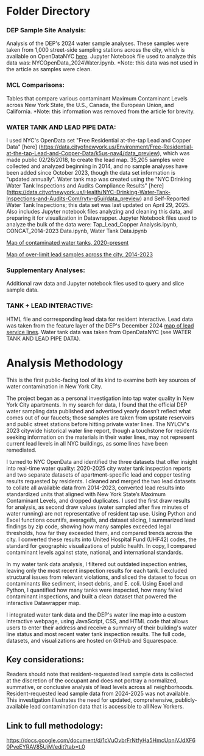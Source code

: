 # Folder Directory

### **DEP Sample Site Analysis**: 
Analysis of the DEP's 2024 water sample analyses. These samples were taken from 1,000 street-side sampling stations across the city, which is available on OpenDataNYC [here](https://data.cityofnewyork.us/Environment/Drinking-Water-Quality-Distribution-Monitoring-Dat/bkwf-xfky/data_preview). Jupyter Notebook file used to analyze this data was: NYCOpenData_2024Water.ipynb. *Note: this data was not used in the article as samples were clean.

### **MCL Comparisons**: 
Tables that compare various contaminant Maximum Contaminant Levels across New York State, the U.S., Canada, the European Union, and California. *Note: this information was removed from the article for brevity.

### **WATER TANK AND LEAD PIPE DATA**: 
I used NYC's OpenData set "Free Residential at-the-tap Lead and Copper Data" [here] (https://data.cityofnewyork.us/Environment/Free-Residential-at-the-tap-Lead-and-Copper-Data/k5us-nav4/data_preview), which was made public 02/26/2018, to create the lead map. 35,205 samples were collected and analyzed beginning in 2014, and no sample analyses have been added since October 2023, though the data set information is "updated annually". Water tank map was created using the "NYC Drinking Water Tank Inspections and Audits Compliance Results" [here] (https://data.cityofnewyork.us/Health/NYC-Drinking-Water-Tank-Inspections-and-Audits-Com/rytv-g5ui/data_preview) and Self-Reported Water Tank Inspections; this data set was last updated on April 29, 2025. Also includes Jupyter notebook files analyzing and cleaning this data, and preparing it for visualization in Datawrapper. Jupyter Notebook files used to analyze the bulk of the data were: Tap_Lead_Copper Analysis.ipynb, CONCAT_2014-2023 Data.ipynb, Water Tank Data.ipynb

  [Map of contaminated water tanks, 2020-present](https://www.datawrapper.de/_/nBf2l/?v=9)
  
  [Map of over-limit lead samples across the city, 2014-2023](UPDATE)

### **Supplementary Analyses**: 
Additional raw data and Jupyter notebook files used to query and slice sample data.

### **TANK + LEAD INTERACTIVE**: 
HTML file and corrresponding lead data for resident interactive. Lead data was taken from the feature layer of the DEP's December 2024 [map of lead service lines](https://nycdep.maps.arcgis.com/apps/View/index.html?appid=fe8c7a4dd6d24959ac765660ba3a7c1a). Water tank data was taken from OpenDataNYC (see WATER TANK AND LEAD PIPE DATA).


# Analysis Methodology
This is the first public-facing tool of its kind to examine both key sources of water contamination in New York City.

The project began as a personal investigation into tap water quality in New York City apartments. In my search for data, I found that the official DEP water sampling data published and advertised yearly doesn’t reflect what comes out of our faucets; those samples are taken from upstate reservoirs and public street stations before hitting private water lines. The NYLCV's 2023 citywide historical water line report, though a touchstone for residents seeking information on the materials in their water lines, may not represent current lead levels in all NYC buildings, as some lines have been remediated. 

I turned to NYC OpenData and identified the three datasets that offer insight into real-time water quality: 2020-2025 city water tank inspection reports and two separate datasets of apartment-specific lead and copper testing results requested by residents. I cleaned and merged the two lead datasets to collate all available data from 2014-2023, converted lead results into standardized units that aligned with New York State’s Maximum Contaminant Levels, and dropped duplicates. I used the first draw results for analysis, as second draw values (water sampled after five minutes of water running) are not representative of resident tap use. Using Python and Excel functions countifs, averageifs, and dataset slicing, I summarized lead findings by zip code, showing how many samples exceeded legal thresholds, how far they exceeded them, and compared trends across the city. I converted these results into United Hospital Fund (UHF42) codes, the standard for geographic visualizations of public health. In copy, I compared contaminant levels against state, national, and international standards.

In my water tank data analysis, I filtered out outdated inspection entries, leaving only the most recent inspection results for each tank. I excluded structural issues from relevant violations, and sliced the dataset to focus on contaminants like sediment, insect debris, and E. coli. Using Excel and Python, I quantified how many tanks were inspected, how many failed contaminant inspections, and built a clean dataset that powered the interactive Datawrapper map.  

I integrated water tank data and the DEP's water line map into a custom interactive webpage, using JavaScript, CSS, and HTML code that allows users to enter their address and receive a summary of their building's water line status and most recent water tank inspection results. The full code, datasets, and visualizations are hosted on GitHub and Squarespace. 

## Key considerations: 
Readers should note that resident-requested lead sample data is collected at the discretion of the occupant and does not portray a normalized, summative, or conclusive analysis of lead levels across all neighborhoods. Resident-requested lead sample data from 2024-2025 was not available. This investigation illustrates the need for updated, comprehensive, publicly-available lead contamination data that is accessible to all New Yorkers.

## Link to full methodology: 
https://docs.google.com/document/d/1cVuOvbrFrNtfyHa5HmcUpniVJdXF60PveEYRAV85UiM/edit?tab=t.0
